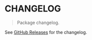 # CHANGELOG

> Package changelog.

See [GitHub Releases](https://github.com/stdlib-js/stats-base-variancewd/releases) for the changelog.